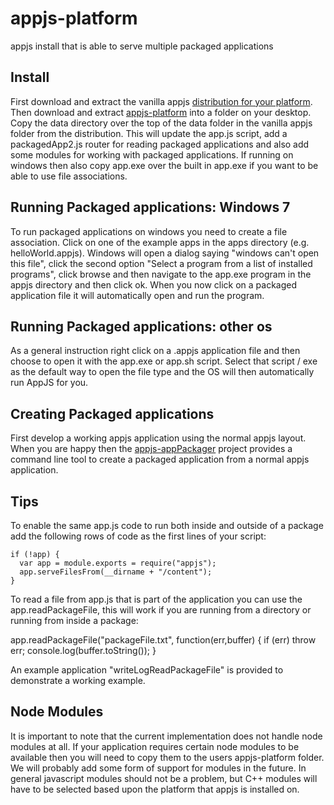appjs-platform
==============

appjs install that is able to serve multiple packaged applications

Install
----

First download and extract the vanilla appjs [distribution for your platform](http://appjs.org/#download). Then
download and extract [appjs-platform](https://github.com/sihorton/appjs-platform/zipball/master) into a folder on your desktop.
Copy the data directory over the top of the data folder in the vanilla appjs folder from the distribution. 
This will update the app.js script, add a packagedApp2.js router for reading packaged applications and also add some modules
for working with packaged applications. If running on windows then also copy app.exe over the built in app.exe if you want 
to be able to use file associations.

Running Packaged applications: Windows 7
-----
To run packaged applications on windows you need to create a file association. Click on one of the example apps in the 
apps directory (e.g. helloWorld.appjs). Windows will open a dialog saying "windows can't open this file", click the second 
option "Select a program from a list of installed programs", click browse and then navigate to the app.exe program in the appjs 
directory and then click ok. When you now click on a packaged application file it will automatically open and run the program.

Running Packaged applications: other os
-----
As a general instruction right click on a .appjs application file and then choose to open it with the app.exe or app.sh script.
Select that script / exe as the default way to open the file type and the OS will then automatically run AppJS for you.

Creating Packaged applications
-----

First develop a working appjs application using the normal appjs layout. When you are happy then the 
[appjs-appPackager](https://github.com/sihorton/appjs-appPackager) project provides a command line tool to create a 
packaged application from a normal appjs application.

Tips
------
To enable the same app.js code to run both inside and outside of a package add the following rows of code as the first 
lines of your script:

    if (!app) {
      var app = module.exports = require("appjs");
      app.serveFilesFrom(__dirname + "/content");
    }

To read a file from app.js that is part of the application you can use the app.readPackageFile, this will work if you are 
running from a directory or running from inside a package:

  app.readPackageFile("packageFile.txt", function(err,buffer) {
    if (err) throw err;
    console.log(buffer.toString());
  }

An example application "writeLogReadPackageFile" is provided to demonstrate a working example.

Node Modules
-------------

It is important to note that the current implementation does not handle node modules at all. If your application requires
certain node modules to be available then you will need to copy them to the users appjs-platform folder. We will probably
add some form of support for modules in the future. In general javascript modules should not be a problem, but C++ modules
will have to be selected based upon the platform that appjs is installed on.